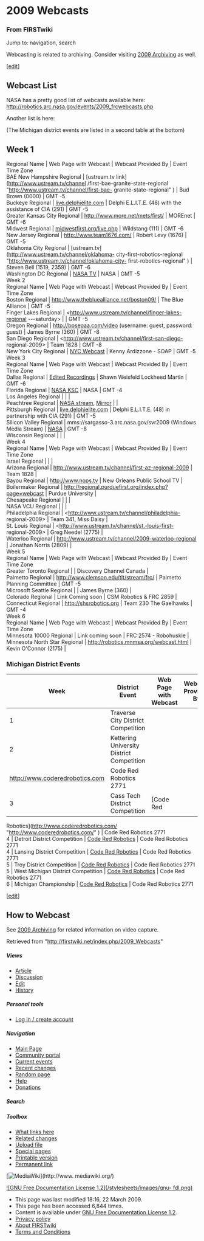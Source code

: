 # 2009 Webcasts

### From FIRSTwiki

Jump to: navigation, search

Webcasting is related to archiving. Consider visiting [2009
Archiving](/index.php/2009_Archiving "2009 Archiving" ) as well.

[[edit](/index.php?title=2009_Webcasts&action=edit&section=1 "Edit section:
Webcast List" )]

##  Webcast List

NASA has a pretty good list of webcasts available here:
<http://robotics.arc.nasa.gov/events/2009_frcwebcasts.php>

Another list is here:

(The Michigan district events are listed in a second table at the bottom)

Week 1  
---  
Regional Name |  Web Page with Webcast |  Webcast Provided By |  Event Time
Zone  
BAE New Hampshire Regional |  [ustream.tv link](http://www.ustream.tv/channel
/first-bae-granite-state-regional "http://www.ustream.tv/channel/first-bae-
granite-state-regional" ) |  Bud Brown (0000) |  GMT -5  
Buckeye Regional |  [live.delphielite.com](http://live.delphielite.com
"http://live.delphielite.com" ) |  Delphi E.L.I.T.E. (48) with the assistance
of CIA (291) |  GMT -5  
Greater Kansas City Regional |  <http://www.more.net/mets/first/> |  MOREnet |
GMT -6  
Midwest Regional |
[midwestfirst.org/live.php](http://www.midwestfirst.org/live.php
"http://www.midwestfirst.org/live.php" ) |  Wildstang (111) |  GMT -6  
New Jersey Regional |  <http://www.team1676.com/> |  Robert Levy (1676) |  GMT
-5  
Oklahoma City Regional |  [ustream.tv](http://www.ustream.tv/channel/oklahoma-
city-first-robotics-regional "http://www.ustream.tv/channel/oklahoma-city-
first-robotics-regional" ) |  Steven Bell (1519, 2359) |  GMT -6  
Washington DC Regional |  [NASA
TV](http://robotics.arc.nasa.gov/events/2009_dc_webcast.php
"http://robotics.arc.nasa.gov/events/2009_dc_webcast.php" ) |  NASA |  GMT -5  
Week 2  
Regional Name |  Web Page with Webcast |  Webcast Provided By |  Event Time
Zone  
Boston Regional |  <http://www.thebluealliance.net/boston09/> |  The Blue
Alliance |  GMT -5  
Finger Lakes Regional |  <http://www.ustream.tv/channel/finger-lakes-regional
---saturday> |  |  GMT -5  
Oregon Regional |  <http://bpsepaa.com/video> (username: guest, password:
guest) |  James Byrne (360) |  GMT -8  
San Diego Regional |  <http://www.ustream.tv/channel/first-san-diego-
regional-2009> |  Team 1828 |  GMT -8  
New York City Regional |  [NYC
Webcast](http://soap.circuitrunners.com/2009/ny/stream.php
"http://soap.circuitrunners.com/2009/ny/stream.php" ) |  Kenny Ardizzone -
SOAP |  GMT -5  
Week 3  
Regional Name |  Web Page with Webcast |  Webcast Provided By |  Event Time
Zone  
Dallas Regional |  [Edited
Recordings](http://www.veoh.com/search/videos/q/publisher:DallasFirst#
"http://www.veoh.com/search/videos/q/publisher:DallasFirst#" ) |  Shawn
Weisfeld Lockheed Martin |  GMT -6  
Florida Regional |  [NASA KSC](http://science.ksc.nasa.gov/robotics/
"http://science.ksc.nasa.gov/robotics/" ) |  NASA |  GMT -4  
Los Angeles Regional |  |  |  
Peachtree Regional |  [NASA
stream](http://streaming.msfc.nasa.gov/ACCORDENT/HONEYWELL/podcast/first.html
"http://streaming.msfc.nasa.gov/ACCORDENT/HONEYWELL/podcast/first.html" ),
[Mirror](http://mfile.akamai.com/18569/live/reflector:43780.asx?bkup=43781
"http://mfile.akamai.com/18569/live/reflector:43780.asx?bkup=43781" ) |  |  
Pittsburgh Regional |  [live.delphielite.com](http://live.delphielite.com
"http://live.delphielite.com" ) |  Delphi E.L.I.T.E. (48) in partnership with
CIA (291) |  GMT -5  
Silicon Valley Regional |  mms://sargasso-3.arc.nasa.gov/svr2009 (Windows
Media Stream) |  [NASA](http://robotics.nasa.gov/ "http://robotics.nasa.gov/"
) |  GMT -8  
Wisconsin Regional |  |  |  
Week 4  
Regional Name |  Web Page with Webcast |  Webcast Provided By |  Event Time
Zone  
Israel Regional |  |  |  
Arizona Regional |  <http://www.ustream.tv/channel/first-az-regional-2009> |
Team 1828 |  
Bayou Regional |  <http://www.nops.tv> |  New Orleans Public School TV |  
Boilermaker Regional |
<http://regional.purduefirst.org/index.php?page=webcast> |  Purdue University
|  
Chesapeake Regional |  |  |  
NASA VCU Regional |  |  |  
Philadelphia Regional |  <http://www.ustream.tv/channel/philadelphia-
regional-2009> |  Team 341, Miss Daisy |  
St. Louis Regional |  <http://www.ustream.tv/channel/st.-louis-first-
regional-2009> |  Greg Needel (2775) |  
Waterloo Regional |  <http://www.ustream.tv/channel/2009-waterloo-regional> |
Jonathan Norris (2809) |  
Week 5  
Regional Name |  Web Page with Webcast |  Webcast Provided By |  Event Time
Zone  
Greater Toronto Regional |  |  Discovery Channel Canada |  
Palmetto Regional |  <http://www.clemson.edu/tlt/stream/frc/> |  Palmetto
Planning Committee |  GMT -5  
Microsoft Seattle Regional |  |  James Byrne (360) |  
Colorado Regional |  Link Coming soon |  CSM Robotics &amp; FRC 2859 |  
Connecticut Regional |  <http://shsrobotics.org> |  Team 230 The Gaelhawks |
GMT -4  
Week 6  
Regional Name |  Web Page with Webcast |  Webcast Provided By |  Event Time
Zone  
Minnesota 10000 Regional |  Link coming soon |  FRC 2574 - Robohuskie |  
Minnesota North Star Regional |  <http://robotics.mnmsa.org/webcast.html> |
Kevin O'Connor (2175) |  
  

###  Michigan District Events

Week |  District Event |  Web Page with Webcast |  Webcast Provided By  
---|---|---|---  
1 |  Traverse City District Competition |  |  
2 |  Kettering University District Competition |
<http://www.coderedrobotics.com> |  Code Red Robotics 2771  
3 |  Cass Tech District Competition |  [Code Red
Robotics](http://www.coderedrobotics.com/ "http://www.coderedrobotics.com/" )
|  Code Red Robotics 2771  
4 |  Detroit District Competition |  [Code Red
Robotics](http://www.coderedrobotics.com/ "http://www.coderedrobotics.com/" )
|  Code Red Robotics 2771  
4 |  Lansing District Competition |  [Code Red
Robotics](http://www.coderedrobotics.com/ "http://www.coderedrobotics.com/" )
|  Code Red Robotics 2771  
5 |  Troy District Competition |  [Code Red
Robotics](http://www.coderedrobotics.com/ "http://www.coderedrobotics.com/" )
|  Code Red Robotics 2771  
5 |  West Michigan District Competition |  [Code Red
Robotics](http://www.coderedrobotics.com/ "http://www.coderedrobotics.com/" )
|  Code Red Robotics 2771  
6 |  Michigan Championship |  [Code Red
Robotics](http://www.coderedrobotics.com/ "http://www.coderedrobotics.com/" )
|  Code Red Robotics 2771  
  
[[edit](/index.php?title=2009_Webcasts&action=edit&section=3 "Edit section:
How to Webcast" )]

##  How to Webcast

See [2009 Archiving](/index.php/2009_Archiving "2009 Archiving" ) for related
information on video capture.

Retrieved from "<http://firstwiki.net/index.php/2009_Webcasts>"

##### Views

  * [Article](/index.php/2009_Webcasts)
  * [Discussion](/index.php?title=Talk:2009_Webcasts&action=edit)
  * [Edit](/index.php?title=2009_Webcasts&action=edit)
  * [History](/index.php?title=2009_Webcasts&action=history)

##### Personal tools

  * [Log in / create account](/index.php?title=Special:Userlogin&returnto=2009_Webcasts)

[](/index.php/Main_Page "Main Page" )

##### Navigation

  * [Main Page](/index.php/Main_Page)
  * [Community portal](/index.php/FIRSTwiki:Community_portal)
  * [Current events](/index.php/Current_events)
  * [Recent changes](/index.php/Special:Recentchanges)
  * [Random page](/index.php/Special:Random)
  * [Help](/index.php/Help:Contents)
  * [Donations](/index.php/FIRSTwiki:Site_support)

##### Search



##### Toolbox

  * [What links here](/index.php/Special:Whatlinkshere/2009_Webcasts)
  * [Related changes](/index.php/Special:Recentchangeslinked/2009_Webcasts)
  * [Upload file](/index.php/Special:Upload)
  * [Special pages](/index.php/Special:Specialpages)
  * [Printable version](/index.php?title=2009_Webcasts&printable=yes)
  * [Permanent link](/index.php?title=2009_Webcasts&oldid=71599)

[![MediaWiki](/skins/common/images/poweredby_mediawiki_88x31.png)](http://www.
mediawiki.org/)

[![GNU Free Documentation License 1.2](/stylesheets/images/gnu-
fdl.png)](http://www.gnu.org/copyleft/fdl.html)

  * This page was last modified 18:16, 22 March 2009.
  * This page has been accessed 6,844 times.
  * Content is available under [GNU Free Documentation License 1.2](http://www.gnu.org/copyleft/fdl.html "http://www.gnu.org/copyleft/fdl.html" ).
  * [Privacy policy](/index.php/FIRSTwiki:Privacy_policy "FIRSTwiki:Privacy policy" )
  * [About FIRSTwiki](/index.php/FIRSTwiki:About "FIRSTwiki:About" )
  * [Terms and Conditions](/index.php/FIRSTwiki:Terms_and_conditions "FIRSTwiki:Terms and conditions" )

